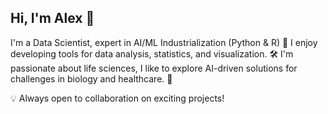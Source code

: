 ## Hi, I'm Alex 👋

I'm a Data Scientist, expert in AI/ML Industrialization (Python & R) 🚀 I enjoy developing tools for data analysis, statistics, and visualization. 🛠 I'm passionate about life sciences, I like to explore AI-driven solutions for challenges in biology and healthcare. 🧬

💡 Always open to collaboration on exciting projects!

<!--
**alexym1/alexym1** is a ✨ _special_ ✨ repository because its `README.md` (this file) appears on your GitHub profile.

Here are some ideas to get you started:

- 🔭 I’m currently working on ...
- 🌱 I’m currently learning ...
- 👯 I’m looking to collaborate on ...
- 🤔 I’m looking for help with ...
- 💬 Ask me about ...
- 📫 How to reach me: ...
- 😄 Pronouns: ...
- ⚡ Fun fact: ...
-->
